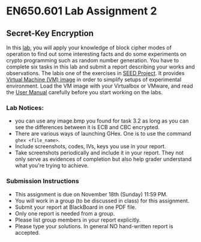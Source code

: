 # EN650.601 Lab Assignment 2

## Secret-Key Encryption
In this [lab](http://www.cis.syr.edu/~wedu/seed/Labs_12.04/Crypto/Crypto_Encryption/Crypto_Encryption.pdf), you will apply your knowledge of block cipher modes of operation to find out some interesting facts and do some experiments on crypto programming such as random number generation. You have to complete six tasks in this lab and submit a report describing your works and observations. The labis one of the exercises in [SEED Project](http://www.cis.syr.edu/~wedu/seed/index.html). It provides [Virtual Machine (VM) image](http://www.cis.syr.edu/~wedu/SEEDUbuntu12.04.zip) in order to simplify setups of experimental environment. Load the VM image with your Virtualbox or VMware, and read the [User Manual](http://www.cis.syr.edu/~wedu/seed/Documentation/Ubuntu12_04_VM/Ubuntu12_04_VM_Manual.pdf) carefully before you start working on the labs. 

### Lab Notices:
- you can use any image.bmp you found for task 3.2 as long as you can see the differences between it is ECB and CBC encrypted. 
- There are various ways of launching GHex. One is to use the command ```ghex <file_name>```. 
- Include screenshots, codes, IVs, keys you use in your report. 
- Take screenshots periodically and include it in your report. They not only serve as evidences of completion but also help grader understand what you're trying to achieve. 


### Submission Instructions
- This assignment is due on November 18th (Sunday) 11:59 PM. 
- You will work in a group (to be discussed in class) for this assignment.
- Submit your report at BlackBoard in one PDF file.
- Only one report is needed from a group. 
- Please list group members in your report explicitly. 
- Please type your solutions. In general NO hand-written report is accepted.

